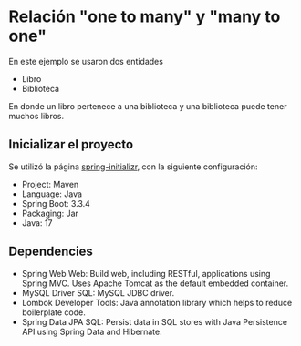 # Relación "one to many" y "many to one"

En este ejemplo se usaron dos entidades
- Libro
- Biblioteca

En donde un libro pertenece a una biblioteca y una biblioteca puede tener muchos libros.

## Inicializar el proyecto

Se utilizó la página <a href="https://start.spring.io" target="_blank">spring-initializr</a>, con la siguiente configuración:

- Project: Maven
- Language: Java
- Spring Boot: 3.3.4
- Packaging: Jar
- Java: 17

## Dependencies

- Spring Web Web: Build web, including RESTful, applications using Spring MVC. Uses Apache Tomcat as the default embedded container.
- MySQL Driver SQL: MySQL JDBC driver.
- Lombok Developer Tools: Java annotation library which helps to reduce boilerplate code.
- Spring Data JPA SQL: Persist data in SQL stores with Java Persistence API using Spring Data and Hibernate.

